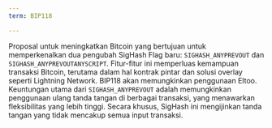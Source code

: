 ```yaml
---
term: BIP118

---
```

Proposal untuk meningkatkan Bitcoin yang bertujuan untuk memperkenalkan dua pengubah SigHash Flag baru: `SIGHASH_ANYPREVOUT` dan `SIGHASH_ANYPREVOUTANYSCRIPT`. Fitur-fitur ini memperluas kemampuan transaksi Bitcoin, terutama dalam hal kontrak pintar dan solusi overlay seperti Lightning Network. BIP118 akan memungkinkan penggunaan Eltoo. Keuntungan utama dari `SIGHASH_ANYPREVOUT` adalah memungkinkan penggunaan ulang tanda tangan di berbagai transaksi, yang menawarkan fleksibilitas yang lebih tinggi. Secara khusus, SigHash ini mengijinkan tanda tangan yang tidak mencakup semua input transaksi.